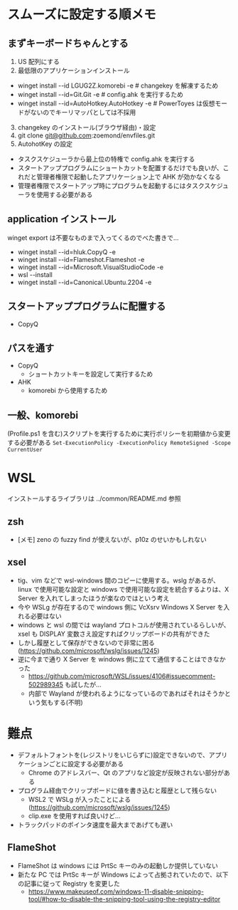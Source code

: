 # スムーズに設定する順メモ

## まずキーボードちゃんとする

1. US 配列にする
2. 最低限のアプリケーションインストール

- winget install --id LGUG2Z.komorebi -e # changekey を解凍するため
- winget install --id=Git.Git -e # config.ahk を実行するため
- winget install --id=AutoHotkey.AutoHotkey -e # PowerToyes は仮想モードがないのでキーリマッパとしては不採用

3. changekey のインストール(ブラウザ経由)・設定
4. git clone git@github.com:zoemond/envfiles.git
5. AutohotKey の設定

- タスクスケジューラから最上位の特権で config.ahk を実行する
- スタートアッププログラムにショートカットを配置するだけでも良いが、これだと管理者権限で起動したアプリケーション上で AHK が効かなくなる
- 管理者権限でスタートアップ時にプログラムを起動するにはタスクスケジューラを使用する必要がある

## application インストール

winget export は不要なものまで入ってくるのでべた書きで...

- winget install --id=hluk.CopyQ -e
- winget install --id=Flameshot.Flameshot -e
- winget install --id=Microsoft.VisualStudioCode -e
- wsl --install
- winget install --id=Canonical.Ubuntu.2204 -e

## スタートアッププログラムに配置する

- CopyQ

## パスを通す

- CopyQ
  - ショートカットキーを設定して実行するため
- AHK
  - komorebi から使用するため

## 一般、komorebi

(Profile.ps1 を含む)スクリプトを実行するために実行ポリシーを初期値から変更する必要がある
`Set-ExecutionPolicy -ExecutionPolicy RemoteSigned -Scope CurrentUser`

# WSL

インストールするライブラリは ../common/README.md 参照

## zsh

- [メモ] zeno の fuzzy find が使えないが、p10z のせいかもしれない

## xsel

- tig、vim などで wsl-windows 間のコピーに使用する。wslg があるが、linux で使用可能な設定と windows で使用可能な設定を統合するよりは、X Server を入れてしまったほうが楽なのではという考え
- 今や WSLg が存在するので windows 側に VcXsrv Windows X Server を入れる必要はない
- windows と wsl の間では wayland プロトコルが使用されているらしいが、xsel も DISPLAY 変数さえ設定すればクリップボードの共有ができた
- しかし履歴として保存ができないので非常に困る(https://github.com/microsoft/wslg/issues/1245)
- 逆に今まで通り X Server を windows 側に立てて通信することはできなかった
  - https://github.com/microsoft/WSL/issues/4106#issuecomment-502989345 も試したが...
  - 内部で Wayland が使われるようになっているのであればそれはそうかという気もする(不明)

# 難点

- デフォルトフォントを(レジストリをいじらずに)設定できないので、アプリケーションごとに設定する必要がある
  - Chrome のアドレスバー、Qt のアプリなど設定が反映されない部分がある
- プログラム経由でクリップボードに値を書き込むと履歴として残らない
  - WSL2 で WSLg が入ったことによる(https://github.com/microsoft/wslg/issues/1245)
  - clip.exe を使用すれば良いけど...
- トラックパッドのポインタ速度を最大まであげても遅い

## FlameShot

- FlameShot は windows には PrtSc キーのみの起動しか提供していない
- 新たな PC では PrtSc キーが Windows によって占拠されていたので、以下の記事に従って Registry を変更した
  - https://www.makeuseof.com/windows-11-disable-snipping-tool/#how-to-disable-the-snipping-tool-using-the-registry-editor
